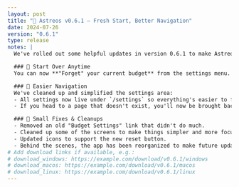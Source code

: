 ```yaml
---
layout: post
title: "🚀 Astreos v0.6.1 – Fresh Start, Better Navigation"
date: 2024-07-26
version: "0.6.1"
type: release
notes: |
  We've rolled out some helpful updates in version 0.6.1 to make Astreos easier to use and more flexible if you ever want to start fresh.

  ### 🧹 Start Over Anytime
  You can now **"Forget" your current budget** from the settings menu. If you want to clear everything and start fresh, there's a new button that lets you do exactly that—with a safety prompt to make sure it's what you want.

  ### 🔭 Easier Navigation
  We've cleaned up and simplified the settings area:
  - All settings now live under `/settings` so everything's easier to find.
  - If you head to a page that doesn't exist, you'll now be brought back to the welcome screen.

  ### 🩼 Small Fixes & Cleanups
  - Removed an old "Budget Settings" link that didn't do much.
  - Cleaned up some of the screens to make things simpler and more focused.
  - Updated icons to support the new reset button.
  - Behind the scenes, the app has been reorganized to make future updates smoother.
# Add download links if available, e.g.:
# download_windows: https://example.com/download/v0.6.1/windows
# download_macos: https://example.com/download/v0.6.1/macos
# download_linux: https://example.com/download/v0.6.1/linux
---
```


<!-- Optional: Add any additional markdown content for the post body here if needed -->
<!-- The notes field in the front matter is primarily used by the release-notes.md page --> 